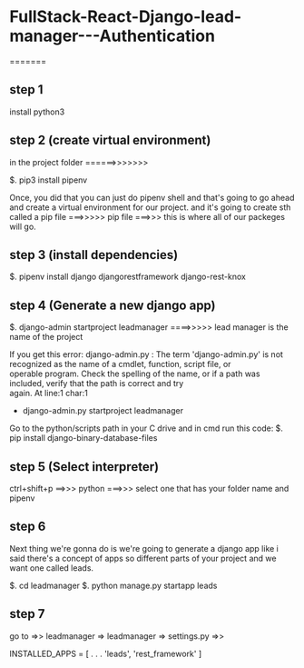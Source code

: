 # FullStack-React-Django-lead-manager---Authentication


=======
## step 1
install python3

## step 2 (create virtual environment)
in the project folder  ======>>>>>>>  

$. pip3 install pipenv

Once, you did that you can just do pipenv shell and that's going to go ahead and create a virtual environment for our project. and it's going to create sth called a pip file ===>>>>> pip file ===>>> this is where all of our packeges will go.

## step 3 (install  dependencies)
$. pipenv install django djangorestframework django-rest-knox

## step 4 (Generate a new django app)
$. django-admin startproject leadmanager    ====>>>>> lead manager is the name of the project


If you get this error: django-admin.py : The term 'django-admin.py' is not recognized as the name of a cmdlet, function, script file, or         
operable program. Check the spelling of the name, or if a path was included, verify that the path is correct and try      
again.
At line:1 char:1
+ django-admin.py startproject leadmanager

Go to the python/scripts path in your C drive and in cmd run this code:
$. pip install django-binary-database-files

## step 5 (Select interpreter)
ctrl+shift+p ==>>> python ===>>> select one that has your folder name and pipenv

## step 6
Next thing we're gonna do is we're going to generate a django app like i said there's a concept of apps so different parts of your project
and we want one called leads.

$. cd leadmanager
$. python manage.py startapp leads

## step 7 
go to =>> leadmanager => leadmanager => settings.py =>>

INSTALLED_APPS = [
  .
  .
  .
  'leads',
  'rest_framework'
]

